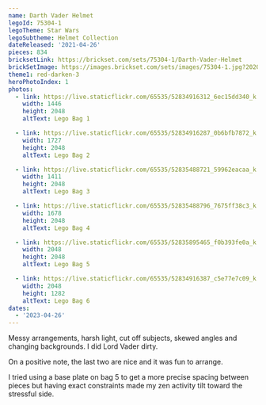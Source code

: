 ```yaml
---
name: Darth Vader Helmet
legoId: 75304-1
legoTheme: Star Wars
legoSubtheme: Helmet Collection
dateReleased: '2021-04-26'
pieces: 834
bricksetLink: https://brickset.com/sets/75304-1/Darth-Vader-Helmet
brickSetImage: https://images.brickset.com/sets/images/75304-1.jpg?202009130608
theme1: red-darken-3
heroPhotoIndex: 1
photos:
  - link: https://live.staticflickr.com/65535/52834916312_6ec15dd340_k.jpg
    width: 1446
    height: 2048
    altText: Lego Bag 1

  - link: https://live.staticflickr.com/65535/52834916287_0b6bfb7872_k.jpg
    width: 1727
    height: 2048
    altText: Lego Bag 2

  - link: https://live.staticflickr.com/65535/52835488721_59962eacaa_k.jpg
    width: 1411
    height: 2048
    altText: Lego Bag 3

  - link: https://live.staticflickr.com/65535/52835488796_7675ff38c3_k.jpg
    width: 1678
    height: 2048
    altText: Lego Bag 4

  - link: https://live.staticflickr.com/65535/52835895465_f0b393fe0a_k.jpg
    width: 2048
    height: 2048
    altText: Lego Bag 5

  - link: https://live.staticflickr.com/65535/52834916387_c5e77e7c09_k.jpg
    width: 2048
    height: 1282
    altText: Lego Bag 6
dates:
  - '2023-04-26'
---
```


Messy arrangements, harsh light, cut off subjects, skewed angles and changing backgrounds.
I did Lord Vader dirty.

On a positive note, the last two are nice and it was fun to arrange.

I tried using a base plate on bag 5 to get a more precise spacing between pieces
but having exact constraints made my zen activity tilt toward the stressful side.
